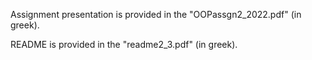 Assignment presentation is provided in the "OOPassgn2_2022.pdf" (in greek).  

README is provided in the "readme2_3.pdf" (in greek).
